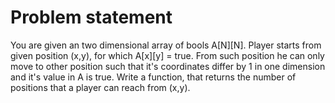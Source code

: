 
# Problem statement
You are given an two dimensional array of bools A[N][N]. Player starts from given position (x,y), for which A[x][y] = true. From such position he can only move to other position such that it's coordinates differ by 1 in one dimension and it's value in A is true.
Write a function, that returns the number of positions that a player can reach from (x,y).